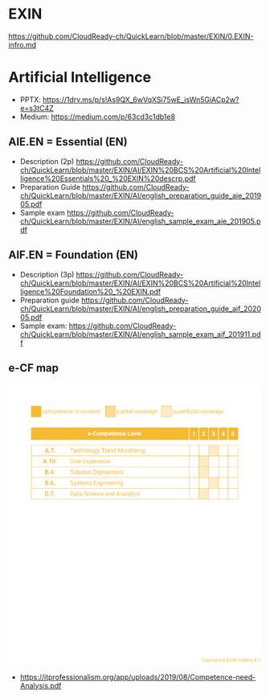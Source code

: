 # EXIN
https://github.com/CloudReady-ch/QuickLearn/blob/master/EXIN/0.EXIN-infro.md
# Artificial Intelligence
* PPTX: https://1drv.ms/p/s!As9QX_6wVqXSi75wE_isWn5GiACp2w?e=s3tC4Z
* Medium: https://medium.com/p/63cd3c1db1e8

## AIE.EN = Essential (EN)
* Description (2p) https://github.com/CloudReady-ch/QuickLearn/blob/master/EXIN/AI/EXIN%20BCS%20Artificial%20Intelligence%20Essentials%20_%20EXIN%20descrp.pdf
* Preparation Guide https://github.com/CloudReady-ch/QuickLearn/blob/master/EXIN/AI/english_preparation_guide_aie_201905.pdf
* Sample exam https://github.com/CloudReady-ch/QuickLearn/blob/master/EXIN/AI/english_sample_exam_aie_201905.pdf

## AIF.EN = Foundation (EN)
* Description (3p) https://github.com/CloudReady-ch/QuickLearn/blob/master/EXIN/AI/EXIN%20BCS%20Artificial%20Intelligence%20Foundation%20_%20EXIN.pdf
* Preparation guide https://github.com/CloudReady-ch/QuickLearn/blob/master/EXIN/AI/english_preparation_guide_aif_202005.pdf
* Sample exam: https://github.com/CloudReady-ch/QuickLearn/blob/master/EXIN/AI/english_sample_exam_aif_201911.pdf

## e-CF map
![e-CF](https://raw.githubusercontent.com/CloudReady-ch/QuickLearn/master/EXIN/AI/english_e-CF_mapping_aie_201905.png)
* https://itprofessionalism.org/app/uploads/2019/08/Competence-need-Analysis.pdf
